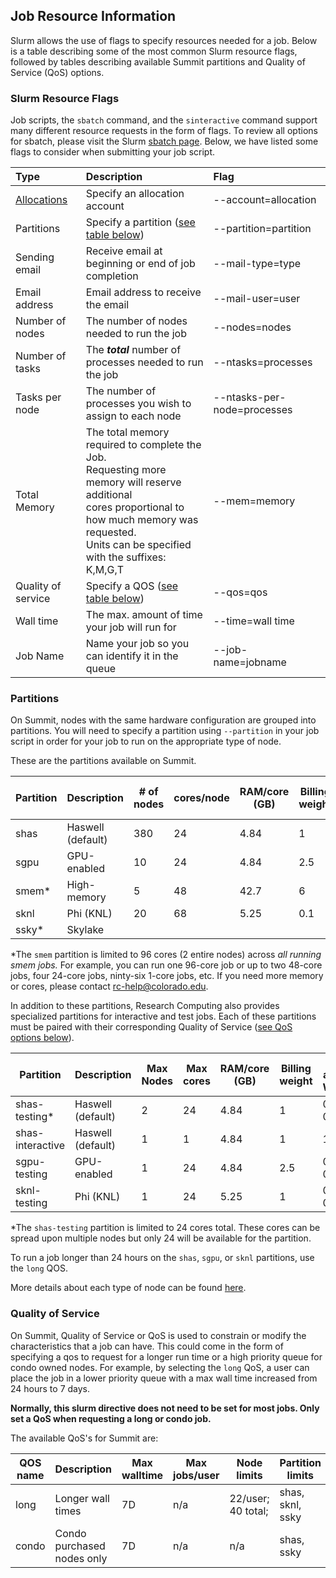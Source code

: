## Job Resource Information

Slurm allows the use of flags to specify resources needed for a job. Below is a table describing some of the most common Slurm resource flags, followed by tables describing available Summit partitions and Quality of Service (QoS) options.

### Slurm Resource Flags

Job scripts, the `sbatch` command, and the `sinteractive` command support many different resource requests in the form of flags. To review all options for sbatch, please visit the Slurm [sbatch page](http://slurm.schedmd.com/sbatch.html). Below, we have listed some flags to consider when submitting your job script.

| Type               | Description                                         | Flag                       |
| :----------------- | :-------------------------------------------------- | :------------------------- |
| [Allocations](../access/allocations)    | Specify an allocation account  | --account=allocation       |
| Partitions         | Specify a partition ([see table below](#partitions)) | --partition=partition |
| Sending email      | Receive email at beginning or end of job completion | --mail-type=type           |
| Email address      | Email address to receive the email                  | --mail-user=user           |
| Number of nodes    | The number of nodes needed to run the job           | --nodes=nodes              |
| Number of tasks    | The ***total*** number of processes needed to run the job | --ntasks=processes   |
| Tasks per node     | The number of processes you wish to assign to each node | --ntasks-per-node=processes |
| Total Memory       | The total memory required to complete the Job. <br> Requesting more memory will reserve additional <br> cores proportional to how much memory was requested. <br> Units can be specified with the suffixes: K,M,G,T | --mem=memory |
| Quality of service | Specify a QOS ([see table below](#quality-of-service)) | --qos=qos               |
| Wall time          | The max. amount of time your job will run for       | --time=wall time           |
| Job Name           | Name your job so you can identify it in the queue   | --job-name=jobname         |


### Partitions

On Summit, nodes with the same hardware configuration are grouped into partitions. You will need to specify a partition using `--partition` in your job script in order for your job to run on the appropriate type of node.

These are the partitions available on Summit.

| Partition | Description       | # of nodes | cores/node | RAM/core (GB) | Billing weight | Default and Max Walltime |
| --------- | ----------------- | ---------- | ---------- | ------------- | -------------- | ------------------------ |
| shas      | Haswell (default) | 380        | 24         | 4.84          | 1              | 4H, 24H                  |
| sgpu      | GPU-enabled       | 10         | 24         | 4.84          | 2.5            | 4H, 24H                  |
| smem*     | High-memory       | 5          | 48         | 42.7          | 6              | 4H, 7D                   |
| sknl      | Phi (KNL)         | 20         | 68         | 5.25          | 0.1            | 4H, 24H                  |
| ssky*     | Skylake           |            |            |               |                |                          |

\*The `smem` partition is limited to 96 cores (2 entire nodes) across *all running smem jobs.* For example, you can run one 96-core job or up to two 48-core jobs, four 24-core jobs, ninty-six 1-core jobs, etc.  If you need more memory or cores, please contact [rc-help@colorado.edu](rc-help@colorado.edu).

In addition to these partitions, Research Computing also provides specialized partitions for interactive and test jobs. Each of these partitions must be paired with their corresponding Quality of Service ([see QoS options below](#quality-of-service)).

| Partition        | Description       | Max Nodes | Max cores | RAM/core (GB) | Billing weight | Default and Max Walltime |
| ---------------- | ----------------- | --------- | --------- | ------------- | -------------- | ------------------------ |
| shas-testing*    | Haswell (default) | 2         | 24        | 4.84          | 1              | 0.5H, 0.5H               |
| shas-interactive | Haswell (default) | 1         | 1         | 4.84          | 1              | 1H, 4H                   |
| sgpu-testing     | GPU-enabled       | 1         | 24        | 4.84          | 2.5            | 0.5H, 0.5H               |
| sknl-testing     | Phi (KNL)         | 1         | 24        | 5.25          | 1              | 0.5H, 0.5H               |

\*The `shas-testing` partition is limited to 24 cores total. These cores can be spread upon multiple nodes but only 24 will be available for the partition.

To run a job longer than 24 hours on the `shas`, `sgpu`, or `sknl` partitions, use the `long` QOS.

More details about each type of node can be found [here](https://www.colorado.edu/rc/resources/summit/specifications).

### Quality of Service

On Summit, Quality of Service or QoS is used to constrain or modify the characteristics that a job can have. This could come in the form of specifying a qos to request for a longer run time or a high priority queue for condo owned nodes. For example, by selecting the `long` QoS, a user can place the job in a lower priority queue with a max wall time increased from 24 hours to 7 days. 

**Normally, this slurm directive does not need to be set for most jobs. Only set a QoS when requesting a long or condo job.**

The available QoS's for Summit are:

| QOS name    | Description                | Max walltime    | Max jobs/user | Node limits        | Partition limits | Priority Adjustment  |
| ----------- | -------------------------- | --------------- | ------------- | ------------------ | ---------------- | ---------------------|
| long        | Longer wall times          | 7D              | n/a           | 22/user; 40 total; | shas, sknl, ssky | 0                    |
| condo       | Condo purchased nodes only | 7D              | n/a           | n/a                | shas, ssky       | Equiv. of 1 day queue wait time |
